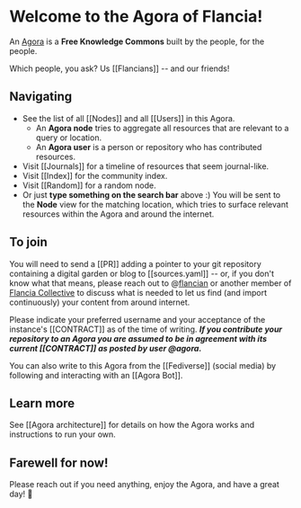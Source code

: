 # Welcome to the Agora of Flancia!

An [Agora](https://flancia.org/agora) is a <strong>Free Knowledge Commons</strong> built by the people, for the people.

Which people, you ask? Us [[Flancians]] -- and our friends!

## Navigating

- See the list of all [[Nodes]] and all [[Users]] in this Agora. 
  - An <strong>Agora node</strong> tries to aggregate all resources that are relevant to a query or location.
  - An <strong>Agora user</strong> is a person or repository who has contributed resources.
- Visit [[Journals]] for a timeline of resources that seem journal-like.
- Visit [[Index]] for the community index.
- Visit [[Random]] for a random node.
- Or just <strong>type something on the search bar</strong> above :) You will be sent to the <strong>Node</strong> view for the matching location, which tries to surface relevant resources within the Agora and around the internet.

## To join

You will need to send a [[PR]] adding a pointer to your git repository containing a digital garden or blog to [[sources.yaml]] -- or, if you don't know what that means, please reach out to @[flancian](https://anagora.org/flancian) or another member of [Flancia Collective](https://anagora.org/flancia-collective) to discuss what is needed to let us find (and import continuously) your content from around internet. 

Please indicate your preferred username and your acceptance of the instance's [[CONTRACT]] as of the time of writing. ***If you contribute your repository to an Agora you are assumed to be in agreement with its current [[CONTRACT]] as posted by user @agora.*** 

You can also write to this Agora from the [[Fediverse]] (social media) by following and interacting with an [[Agora Bot]].

## Learn more

See [[Agora architecture]] for details on how the Agora works and instructions to run your own.

## Farewell for now!

Please reach out if you need anything, enjoy the Agora, and have a great day! 🍮

